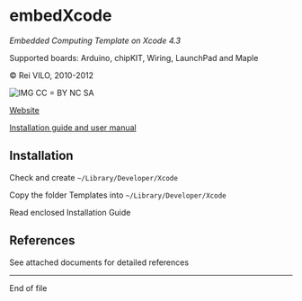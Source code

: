 
# embedXcode
*Embedded Computing Template on Xcode 4.3*



Supported boards: Arduino, chipKIT, Wiring, LaunchPad and Maple


© Rei VILO, 2010-2012

![IMG](http://i.creativecommons.org/l/by-nc-sa/3.0/nl/88x31.png) CC = BY NC SA 

[Website](http://embedXcode.weebly.com/)

[Installation guide and user manual](http://embedXcode.weebly.com/tutorial.html)
    

## Installation

Check and create `~/Library/Developer/Xcode`

Copy the folder Templates into `~/Library/Developer/Xcode`

Read enclosed Installation Guide


## References

See attached documents for detailed references


----------------------------------
End of file

